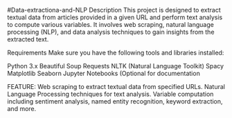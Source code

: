 #Data-extractiona-and-NLP
Description
This project is designed to extract textual data from articles provided in a given URL and perform text analysis to compute various variables. It involves web scraping, natural language processing (NLP), and data analysis techniques to gain insights from the extracted text.

Requirements
Make sure you have the following tools and libraries installed:

Python 3.x
Beautiful Soup
Requests
NLTK (Natural Language Toolkit)
Spacy
Matplotlib
Seaborn
Jupyter Notebooks (Optional for documentation

FEATURE:
Web scraping to extract textual data from specified URLs.
Natural Language Processing techniques for text analysis.
Variable computation including sentiment analysis, named entity recognition, keyword extraction, and more.
